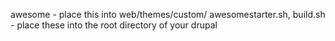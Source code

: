 awesome - place this into web/themes/custom/
awesomestarter.sh, build.sh - place these into the root directory of your drupal
